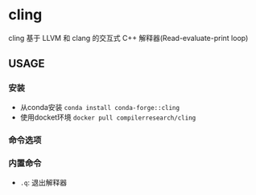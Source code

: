 # cling

cling 基于 LLVM 和 clang 的交互式 C++ 解释器(Read-evaluate-print loop)

## USAGE

### 安装

- 从conda安装 `conda install conda-forge::cling`
- 使用docket环境 `docker pull compilerresearch/cling`

### 命令选项


### 内置命令

- `.q`: 退出解释器
